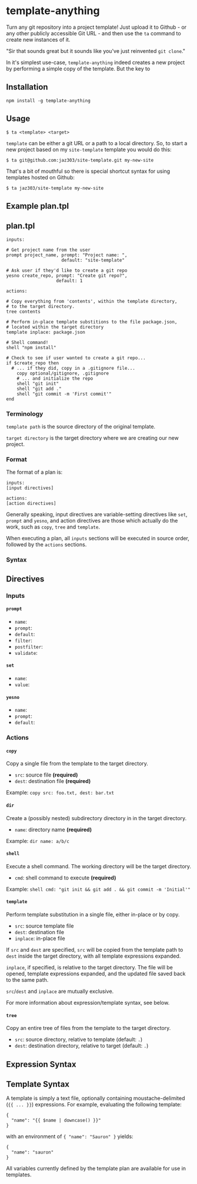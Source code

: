 # template-anything

Turn any git repository into a project template! Just upload it to Github - or any other publicly accessible Git URL - and then use the `ta` command to create new instances of it.

"Sir that sounds great but it sounds like you've just reinvented `git clone`."

In it's simplest use-case, `template-anything` indeed creates a new project by performing a simple copy of the template. But the key to 

## Installation

    npm install -g template-anything

## Usage

    $ ta <template> <target>

`template` can be either a git URL or a path to a local directory. So, to start a new project based on my `site-template` template you would do this:

    $ ta git@github.com:jaz303/site-template.git my-new-site

That's a bit of mouthful so there is special shortcut syntax for using templates hosted on Github:

    $ ta jaz303/site-template my-new-site

## Example plan.tpl

## plan.tpl

```
inputs:

# Get project name from the user
prompt project_name, prompt: "Project name: ",
                     default: "site-template"

# Ask user if they'd like to create a git repo
yesno create_repo, prompt: "Create git repo?",
                   default: 1

actions:

# Copy everything from 'contents', within the template directory,
# to the target directory.
tree contents

# Perform in-place template substitions to the file package.json,
# located within the target directory
template inplace: package.json

# Shell command!
shell "npm install"

# Check to see if user wanted to create a git repo...
if $create_repo then
  # ... if they did, copy in a .gitignore file...
    copy optional/gitignore, .gitignore
    # ... and initialize the repo
    shell "git init"
    shell "git add ."
    shell "git commit -m 'First commit'"
end
```


### Terminology

`template path` is the source directory of the original template.

`target directory` is the target directory where we are creating our new project.

### Format

The format of a plan is:

    inputs:
    [input directives]

    actions:
    [action directives]
    
Generally speaking, input directives are variable-setting directives like `set`, `prompt` and `yesno`, and action directives are those which actually do the work, such as `copy`, `tree` and `template`.

When executing a plan, all `inputs` sections will be executed in source order, followed by the `actions` sections.

### Syntax

## Directives

### Inputs

#### `prompt`

  * `name`: 
  * `prompt`: 
  * `default`: 
  * `filter`: 
  * `postfilter`:
  * `validate`:

#### `set`

  * `name`:
  * `value`:

#### `yesno`

  * `name`:
  * `prompt`:
  * `default`:

### Actions

#### `copy`

Copy a single file from the template to the target directory.

  * `src`: source file __(required)__
  * `dest`: destination file __(required)__

Example: `copy src: foo.txt, dest: bar.txt`

#### `dir`

Create a (possibly nested) subdirectory directory in in the target directory.

  * `name`: directory name __(required)__

Example: `dir name: a/b/c`

#### `shell`

Execute a shell command. The working directory will be the target directory.

  * `cmd`: shell command to execute __(required)__

Example: `shell cmd: "git init && git add . && git commit -m 'Initial'"`

#### `template`

Perform template substitution in a single file, either in-place or by copy.

  * `src`: source template file
  * `dest`: destination file
  * `inplace`: in-place file
  
If `src` and `dest` are specified, `src` will be copied from the template path to `dest` inside the target directory, with all template expressions expanded.

`inplace`, if specified, is relative to the target directory. The file will be opened, template expressions expanded, and the updated file saved back to the same path.

`src`/`dest` and `inplace` are mutually exclusive.

For more information about expression/template syntax, see below.

#### `tree`

Copy an entire tree of files from the template to the target directory.

  * `src`: source directory, relative to template (default: `.`)
  * `dest`: destination directory, relative to target (default: `.`)
  
## Expression Syntax

## Template Syntax

A template is simply a text file, optionally containing moustache-delimited (`{{ ... }}`) expressions. For example, evaluating the following template:

    {
      "name": "{{ $name | downcase() }}"
    }
    
with an environment of `{ "name": "Sauron" }` yields:

    {
      "name": "sauron"
    }
    
All variables currently defined by the template plan are available for use in templates.

